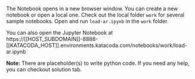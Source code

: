 The Notebook opens in a new browser window. You can create a new notebook or open a local one. Check out the local folder `work` for several sample notebooks. Open and run `load-ar.ipynb` in the `work` folder.

You can also open the Jupyter Notebook at https://[[HOST_SUBDOMAIN]]-8888-[[KATACODA_HOST]].environments.katacoda.com/notebooks/work/load-ar.ipynb

**Note:**
There are placeholder(s) to write python code. If you need any help, you can checkout solution tab.
